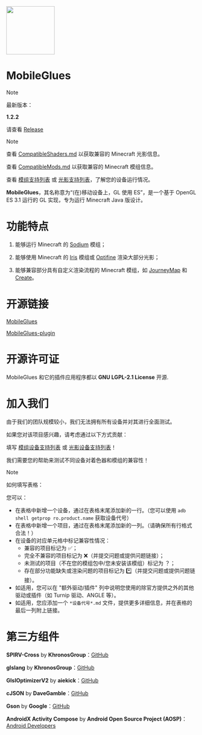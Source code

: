 <!-- markdownlint-disable MD028 MD033 MD041 MD045 -->

<img src="assets/MobileGlues-icon.png" width="128">

# MobileGlues

> [!NOTE]
>
> 最新版本：
>
> **1.2.2**
>
> 请查看 [Release](https://github.com/MobileGL-Dev/MobileGlues-release/releases)

> [!NOTE]
>
> 查看 [CompatibleShaders.md](https://github.com/MobileGL-Dev/MobileGlues-release/blob/main/CompatibleShaders.md) 以获取兼容的 Minecraft 光影信息。
>
> 查看 [CompatibleMods.md](https://github.com/MobileGL-Dev/MobileGlues-release/blob/main/CompatibleMods.md) 以获取兼容的 Minecraft 模组信息。
>
> 查看 [模组支持列表](https://github.com/MobileGL-Dev/MobileGlues-release/blob/main/ModSupportMatrix.md) 或 [光影支持列表](https://github.com/MobileGL-Dev/MobileGlues-release/blob/main/ShaderSupportMatrix.md)，了解您的设备运行情况。

**MobileGlues**，其名称意为“(在)移动设备上，GL 使用 ES”，是一个基于 OpenGL ES 3.1 运行的 GL 实现，专为运行 Minecraft Java 版设计。

# 功能特点

1. 能够运行 Minecraft 的 [Sodium](https://github.com/CaffeineMC/sodium) 模组；

2. 能够使用 Minecraft 的 [Iris](https://github.com/IrisShaders/Iris) 模组或 [Optifine](https://optifine.net/home) 渲染大部分光影；

3. 能够兼容部分具有自定义渲染流程的 Minecraft 模组，如 [JourneyMap](https://teamjm.github.io/journeymap-docs/latest) 和 [Create](https://createmod.net)。

# 开源链接

[MobileGlues](https://github.com/MobileGL-Dev/MobileGlues)

[MobileGlues-plugin](https://github.com/MobileGL-Dev/MobileGlues-plugin)

# 开源许可证

MobileGlues 和它的插件应用程序都以 **GNU LGPL-2.1 License** 开源.

# 加入我们

由于我们的团队规模较小，我们无法拥有所有设备并对其进行全面测试。

如果您对该项目感兴趣，请考虑通过以下方式贡献：

填写 [模组设备支持列表](https://github.com/MobileGL-Dev/MobileGlues-release/blob/main/ModSupportMatrix.md) 或 [光影设备支持列表](https://github.com/MobileGL-Dev/MobileGlues-release/blob/main/ShaderSupportMatrix.md)！

我们需要您的帮助来测试不同设备对着色器和模组的兼容性！

> [!NOTE]
> 如何填写表格：
>
> 您可以：
>
> - 在表格中新增一个设备，通过在表格末尾添加新的一行。（您可以使用 `adb shell getprop ro.product.name` 获取设备代号）
> - 在表格中新增一个项目，通过在表格末尾添加新的一列。（请确保所有行格式合法！）
> - 在设备的对应单元格中标记兼容性情况：
>   - 兼容的项目标记为 ✅；
>   - 完全不兼容的项目标记为 ❌（并提交问题或提供问题链接）；
>   - 未测试的项目（不在您的模组包中/您未安装该模组）标记为 ？；
>   - 存在部分功能缺失或渲染问题的项目标记为 \*️⃣（并提交问题或提供问题链接）。
> - 如适用，您可以在 "额外驱动/插件" 列中说明您使用的除官方提供之外的其他驱动或插件（如 Turnip 驱动、ANGLE 等）。
> - 如适用，您应添加一个 `*设备代号*.md` 文件，提供更多详细信息，并在表格的最后一列附上链接。

# 第三方组件

**SPIRV-Cross** by **KhronosGroup**：[GitHub](https://github.com/KhronosGroup/SPIRV-Cross)

**glslang** by **KhronosGroup**：[GitHub](https://github.com/KhronosGroup/glslang)

**GlslOptimizerV2** by **aiekick**：[GitHub](https://github.com/aiekick/GlslOptimizerV2)

**cJSON** by **DaveGamble**：[GitHub](https://github.com/DaveGamble/cJSON)

**Gson** by **Google**：[GitHub](https://github.com/google/gson)

**AndroidX Activity Compose** by **Android Open Source Project (AOSP)**：[Android Developers](https://developer.android.com/jetpack/androidx/releases/activity)
